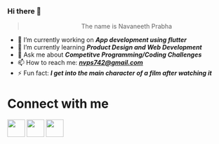 ### Hi there 👋

> <p align="center"> The name is Navaneeth Prabha</p>


- 🔭 I’m currently working on ***App development using flutter***
- 🌱 I’m currently learning ***Product Design and Web Development***
- 💬 Ask me about ***Competitve Programming/Coding Challenges***
- 📫 How to reach me: ***nvps742@gmail.com***
- ⚡ Fun fact: ***I get into the main character of a film after watching it***

<h1 align="left">Connect with me</h1>
<p align="left">
  <a href="https://twitter.com/nvp007_prabha" target="blank"><img align="center" src="https://upload.wikimedia.org/wikipedia/sco/thumb/9/9f/Twitter_bird_logo_2012.svg/1200px-Twitter_bird_logo_2012.svg.png" heigth="30" width="40"/></a>
  <a href="https://www.instagram.com/nah_its_me._nvp/" target="blank"><img align="center" src="https://upload.wikimedia.org/wikipedia/commons/thumb/e/e7/Instagram_logo_2016.svg/768px-Instagram_logo_2016.svg.png" heigth="30" width="40"/></a>
  <a href="https://www.linkedin.com/in/navaneethprabha/" target="blank"><img align="center" src="https://upload.wikimedia.org/wikipedia/commons/thumb/e/e9/Linkedin_icon.svg/1024px-Linkedin_icon.svg.png" heigth="30" width="40"/></a>
</p>

